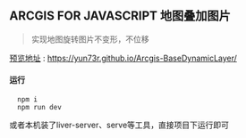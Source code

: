 ## ARCGIS FOR JAVASCRIPT 地图叠加图片
> 实现地图旋转图片不变形，不位移

[预览地址](https://yun73r.github.io/Arcgis-BaseDynamicLayer/) : https://yun73r.github.io/Arcgis-BaseDynamicLayer/

#### 运行
```
  npm i
  npm run dev
```

或者本机装了liver-server、serve等工具，直接项目下运行即可
